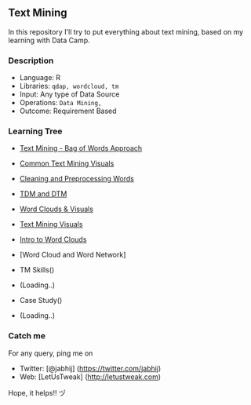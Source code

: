 ## Text Mining

In this repository I'll try to put everything about text mining, based on my learning with Data Camp.

### Description

- Language: R
- Libraries: `qdap, wordcloud, tm `
- Input: Any type of Data Source
- Operations: `Data Mining, `
- Outcome: Requirement Based

### Learning Tree

- [Text Mining - Bag of Words Approach](https://github.com/jabhij/Text_Mining-BagOfWords/tree/master/TextMining_BagOfWords_Approach)
 - [Common Text Mining Visuals](https://github.com/jabhij/Text_Mining-BagOfWords/tree/master/TextMining_BagOfWords_Approach)
 - [Cleaning and Preprocessing Words](https://github.com/jabhij/Text_Mining-BagOfWords/tree/master/TextMining_BagOfWords_Approach/Cleaning_Preprocessing_Text)
 - [TDM and DTM](https://github.com/jabhij/Text_Mining-BagOfWords/tree/master/TextMining_BagOfWords_Approach/TDM_DTM)
 
- [Word Clouds & Visuals](https://github.com/jabhij/Text_Mining-BagOfWords/tree/master/WordClouds_InteractingVisuals)
 - [Text Mining Visuals](https://github.com/jabhij/Text_Mining-BagOfWords/tree/master/WordClouds_InteractingVisuals/TextMining_Visuals)
 - [Intro to Word Clouds](https://github.com/jabhij/Text_Mining-BagOfWords/tree/master/WordClouds_InteractingVisuals/Intro_WordCloud)
 - [Word Cloud and Word Network]
 
- TM Skills()
 - (Loading..)
 
- Case Study()
 - (Loading..)

### Catch me

For any query, ping me on 
- Twitter: [@jabhij] (https://twitter.com/jabhij)
- Web: [LetUsTweak] (http://letustweak.com)

Hope, it helps!! ヅ
